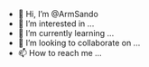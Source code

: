 - 👋 Hi, I’m @ArmSando
- 👀 I’m interested in ...
- 🌱 I’m currently learning ...
- 💞️ I’m looking to collaborate on ...
- 📫 How to reach me ...

<!---
ArmSando/ArmSando is a ✨ special ✨ repository because its `README.md` (this file) appears on your GitHub profile.
You can click the Preview link to take a look at your changes.
--->

